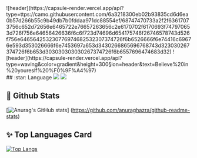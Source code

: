 <div>
  <!--Header-->
  ![header](https://capsule-render.vercel.app/api?                  type=ttps://camo.githubusercontent.com/6a3218300eb02b93835cd6d6ea0b57d266b55c9b49db7b0fddaa971dc88554ef/68747470733a2f2f63617073756c652d72656e6465722e76657263656c2e6170702f6170693f747970653d726f756e64656426636f6c6f723d74696d654175746f26746578743d526f756e646564253230776974682532307374726f6b6526666f6e74416c69676e593d353026666f6e7453697a653d3430266865696768743d323030267374726f6b653d303030303030267374726f6b6557696474683d32)
  ![header](https://capsule-render.vercel.app/api?type=waving&color=gradient&height=300&section=header&text=Believe%20in%20youreslf%20%F0%9F%A4%97)
</div>

<div>
  <!--Body-->
  ## :star: Language
  <img src="https://img.shields.io/badge/Python-3776AB?style=flat-      square&logo=Python&logoColor=white"/>
  <img src="https://img.shields.io/badge/JavaScript-F7DF1E?style=flat-  square&logo=JavaScript&logoColor=white"/>

  ## :dizzy: Github Stats
  [![Anurag's GitHub stats](https://github-readme-stats.vercel.app/api?username=CHE1210)]  (https://github.com/anuraghazra/github-readme-stats)

  ## :sparkles: Top Languages Card
  [![Top Langs](https://github-readme-stats.vercel.app/api/top-langs/?username=CHE1210)](  https://github.com/anuraghazra/github-readme-stats)
